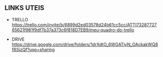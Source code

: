 ## LINKS UTEIS

- TRELLO
https://trello.com/invite/b/6899d2ed03578d24b61cc5cc/ATTI7328772765621f981f9df7b37a373c6f818D7EB9/meu-quadro-do-trello

- DRIVE
https://drive.google.com/drive/folders/1drXdtO_6WGATiyN_OAckakWQ8f8SizQf?usp=sharing
